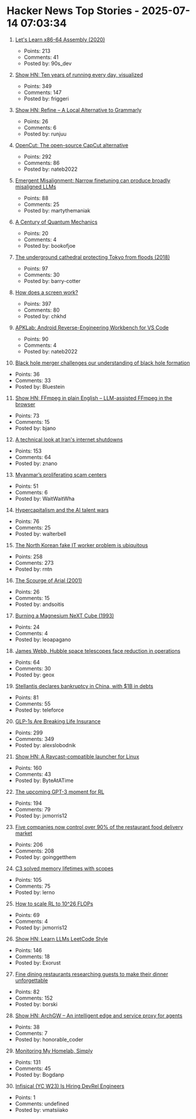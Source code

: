# Hacker News Top Stories - 2025-07-14 07:03:34

1. [Let's Learn x86-64 Assembly (2020)](https://gpfault.net/posts/asm-tut-0.txt.html)
   - Points: 213
   - Comments: 41
   - Posted by: 90s_dev

2. [Show HN: Ten years of running every day, visualized](https://nodaysoff.run)
   - Points: 349
   - Comments: 147
   - Posted by: friggeri

3. [Show HN: Refine – A Local Alternative to Grammarly](https://refine.sh)
   - Points: 26
   - Comments: 6
   - Posted by: runjuu

4. [OpenCut: The open-source CapCut alternative](https://github.com/OpenCut-app/OpenCut)
   - Points: 292
   - Comments: 86
   - Posted by: nateb2022

5. [Emergent Misalignment: Narrow finetuning can produce broadly misaligned LLMs](https://arxiv.org/abs/2502.17424)
   - Points: 88
   - Comments: 25
   - Posted by: martythemaniak

6. [A Century of Quantum Mechanics](https://home.cern/news/news/physics/century-quantum-mechanics)
   - Points: 20
   - Comments: 4
   - Posted by: bookofjoe

7. [The underground cathedral protecting Tokyo from floods (2018)](https://www.bbc.com/future/article/20181129-the-underground-cathedral-protecting-tokyo-from-floods)
   - Points: 97
   - Comments: 30
   - Posted by: barry-cotter

8. [How does a screen work?](https://www.makingsoftware.com/chapters/how-a-screen-works)
   - Points: 397
   - Comments: 80
   - Posted by: chkhd

9. [APKLab: Android Reverse-Engineering Workbench for VS Code](https://github.com/APKLab/APKLab)
   - Points: 90
   - Comments: 4
   - Posted by: nateb2022

10. [Black hole merger challenges our understanding of black hole formation](https://gizmodo.com/astronomers-detect-a-black-hole-merger-thats-so-massive-it-shouldnt-exist-2000628197)
   - Points: 36
   - Comments: 33
   - Posted by: Bluestein

11. [Show HN: FFmpeg in plain English – LLM-assisted FFmpeg in the browser](https://vidmix.app/ffmpeg-in-plain-english/)
   - Points: 73
   - Comments: 15
   - Posted by: bjano

12. [A technical look at Iran's internet shutdowns](https://zola.ink/blog/posts/a-technical-look-at-irans-internet-shutdown)
   - Points: 153
   - Comments: 64
   - Posted by: znano

13. [Myanmar’s proliferating scam centers](https://asia.nikkei.com/static/vdata/infographics/myanmar-scam-centers/)
   - Points: 51
   - Comments: 6
   - Posted by: WaitWaitWha

14. [Hypercapitalism and the AI talent wars](https://blog.johnluttig.com/p/hypercapitalism-and-the-ai-talent)
   - Points: 76
   - Comments: 25
   - Posted by: walterbell

15. [The North Korean fake IT worker problem is ubiquitous](https://www.theregister.com/2025/07/13/fake_it_worker_problem/)
   - Points: 258
   - Comments: 273
   - Posted by: rntn

16. [The Scourge of Arial (2001)](https://www.marksimonson.com/notebook/view/the-scourge-of-arial/)
   - Points: 26
   - Comments: 15
   - Posted by: andsoitis

17. [Burning a Magnesium NeXT Cube (1993)](https://simson.net/ref/1993/cubefire.html)
   - Points: 24
   - Comments: 4
   - Posted by: leoapagano

18. [James Webb, Hubble space telescopes face reduction in operations](https://www.astronomy.com/science/james-webb-hubble-space-telescopes-face-reduction-in-operations-over-funding-shortfalls/)
   - Points: 64
   - Comments: 30
   - Posted by: geox

19. [Stellantis declares bankruptcy in China, with $1B in debts](https://www.italpassion.fr/en/stellantis/stellantis-declares-bankruptcy-in-china-with-1-billion-in-debts/)
   - Points: 81
   - Comments: 55
   - Posted by: teleforce

20. [GLP-1s Are Breaking Life Insurance](https://www.glp1digest.com/p/how-glp-1s-are-breaking-life-insurance)
   - Points: 299
   - Comments: 349
   - Posted by: alexslobodnik

21. [Show HN: A Raycast-compatible launcher for Linux](https://github.com/ByteAtATime/raycast-linux)
   - Points: 160
   - Comments: 43
   - Posted by: ByteAtATime

22. [The upcoming GPT-3 moment for RL](https://www.mechanize.work/blog/the-upcoming-gpt-3-moment-for-rl/)
   - Points: 194
   - Comments: 79
   - Posted by: jxmorris12

23. [Five companies now control over 90% of the restaurant food delivery market](https://marketsaintefficient.substack.com/p/five-companies-now-control-over-90)
   - Points: 206
   - Comments: 208
   - Posted by: goinggetthem

24. [C3 solved memory lifetimes with scopes](https://c3-lang.org/blog/forget-borrow-checkers-c3-solved-memory-lifetimes-with-scopes/)
   - Points: 105
   - Comments: 75
   - Posted by: lerno

25. [How to scale RL to 10^26 FLOPs](https://blog.jxmo.io/p/how-to-scale-rl-to-1026-flops)
   - Points: 69
   - Comments: 4
   - Posted by: jxmorris12

26. [Show HN: Learn LLMs LeetCode Style](https://github.com/Exorust/TorchLeet)
   - Points: 146
   - Comments: 18
   - Posted by: Exorust

27. [Fine dining restaurants researching guests to make their dinner unforgettable](https://www.sfgate.com/food/article/data-deep-dives-bay-area-fine-dining-restaurants-20404434.php)
   - Points: 82
   - Comments: 152
   - Posted by: borski

28. [Show HN: ArchGW – An intelligent edge and service proxy for agents](https://github.com/katanemo/archgw/)
   - Points: 38
   - Comments: 7
   - Posted by: honorable_coder

29. [Monitoring My Homelab, Simply](https://b.tuxes.uk/simple-homelab-monitoring.html)
   - Points: 131
   - Comments: 45
   - Posted by: Bogdanp

30. [Infisical (YC W23) Is Hiring DevRel Engineers](https://www.ycombinator.com/companies/infisical/jobs/qCrLiJb-developer-relations)
   - Points: 1
   - Comments: undefined
   - Posted by: vmatsiiako

